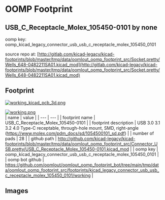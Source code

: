 # OOMP Footprint  
## USB_C_Receptacle_Molex_105450-0101  by none  
  
oomp key: oomp_kicad_legacy_connector_usb_usb_c_receptacle_molex_105450_0101  
  
source repo at: [http://gitlab.com/kicad-legacy/kicad-footprints/blob/master/tmp/data/oomlout_oomp_footprint_src/Socket.pretty/Wells_648-0482211SA01.kicad_mod](http://gitlab.com/kicad-legacy/kicad-footprints/blob/master/tmp/data/oomlout_oomp_footprint_src/Socket.pretty/Wells_648-0482211SA01.kicad_mod)  
## Footprint  
  
[![working_kicad_pcb_3d.png](working_kicad_pcb_3d_600.png)](working_kicad_pcb_3d.png)  
  
[![working.png](working_600.png)](working.png)  
| name | value | 
| --- | --- | 
| footprint name | USB_C_Receptacle_Molex_105450-0101 | 
| footprint description | USB 3.0 3.1 3.2 4.0 Type-C receptable, through-hole mount, SMD, right-angle (https://www.molex.com/pdm_docs/sd/1054500101_sd.pdf) | 
| number of pads | 28 | 
| github path | http://github.com/kicad-legacy/kicad-footprints/blob/master/tmp/data/oomlout_oomp_footprint_src/Connector_USB.pretty/USB_C_Receptacle_Molex_105450-0101.kicad_mod | 
| oomp key | oomp_kicad_legacy_connector_usb_usb_c_receptacle_molex_105450_0101 | 
| oomp bot github | https://github.com/oomlout/oomlout_oomp_footprint_bot/tree/main/tmp/data/oomlout_oomp_footprint_src/footprints/kicad_legacy_connector_usb_usb_c_receptacle_molex_105450_0101/working | 
## Images  
